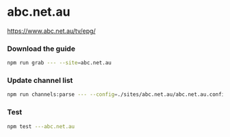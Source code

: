 # abc.net.au

https://www.abc.net.au/tv/epg/

### Download the guide

```sh
npm run grab --- --site=abc.net.au
```

### Update channel list

```sh
npm run channels:parse --- --config=./sites/abc.net.au/abc.net.au.config.js --output=./sites/abc.net.au/abc.net.au.channels.xml
```

### Test

```sh
npm test ---abc.net.au
```

